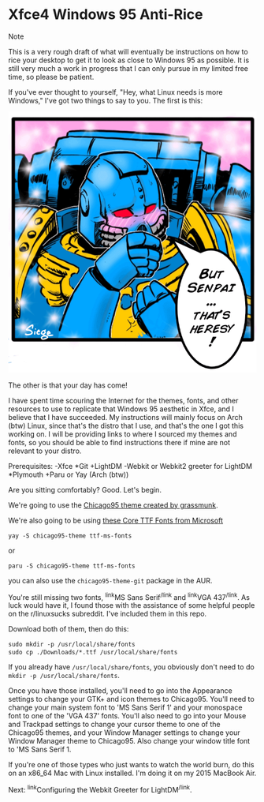 # Xfce4 Windows 95 Anti-Rice
> [!NOTE]
> This is a very rough draft of what will eventually be instructions on how to rice your desktop to get it to look as close to Windows 95 as possible. It is still very much a work in progress that I can only pursue in my limited free time, so please be patient.

If you've ever thought to yourself, "Hey, what Linux needs is more Windows," I've got two things to say to you. The first is this:

![Image of a blushing Ultramarine Terminator Captain saying, "But Senpai... That's heresy!"](/assets/ultramarines-terminator-captain-v0-xxjdnj11avoc1.png)

The other is that your day has come!

I have spent time scouring the Internet for the themes, fonts, and other resources to use to replicate that Windows 95 aesthetic in Xfce, and I believe that I have succeeded. My instructions will mainly focus on Arch (btw) Linux, since that's the distro that I use, and that's the one I got this working on. I will be providing links to where I sourced my themes and fonts, so you should be able to find instructions there if mine are not relevant to your distro.

Prerequisites:
-Xfce
*Git
+LightDM
-Webkit or Webkit2 greeter for LightDM
*Plymouth
+Paru or Yay (Arch (btw))

Are you sitting comfortably? Good. Let's begin.

We're going to use the [Chicago95 theme created by grassmunk](https://github.com/grassmunk/Chicago95/tree/master).

We're also going to be using [these Core TTF Fonts from Microsoft](https://corefonts.sourceforge.net/)
```
yay -S chicago95-theme ttf-ms-fonts
```
or
```
paru -S chicago95-theme ttf-ms-fonts
```
you can also use the `chicago95-theme-git` package in the AUR.

You're still missing two fonts, <sup>link</sup>MS Sans Serif<sup>/link</sup> and <sup>link</sup>VGA 437<sup>/link</sup>. As luck would have it, I found those with the assistance of some helpful people on the r/linuxsucks subreddit. I've included them in this repo.

Download both of them, then do this:
```
sudo mkdir -p /usr/local/share/fonts
sudo cp ./Downloads/*.ttf /usr/local/share/fonts
```
If you already have `/usr/local/share/fonts`, you obviously don't need to do `mkdir -p /usr/local/share/fonts`.

Once you have those installed, you'll need to go into the Appearance settings to change your GTK+ and icon themes to Chicago95. You'll need to change your main system font to 'MS Sans Serif 1' and your monospace font to one of the 'VGA 437' fonts. You'll also need to go into your Mouse and Trackpad settings to change your cursor theme to one of the Chicago95 themes, and your Window Manager settings to change your Window Manager theme to Chicago95. Also change your window title font to 'MS Sans Serif 1.

If you're one of those types who just wants to watch the world burn, do this on an x86_64 Mac with Linux installed. I'm doing it on my 2015 MacBook Air.

Next: <sup>link</sup>Configuring the Webkit Greeter for LightDM<sup>/link</sup>.
